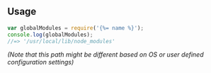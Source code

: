 ## Usage

```js
var globalModules = require('{%= name %}');
console.log(globalModules);
//=> '/usr/local/lib/node_modules' 
```
_(Note that this path might be different based on OS or user defined configuration settings)_